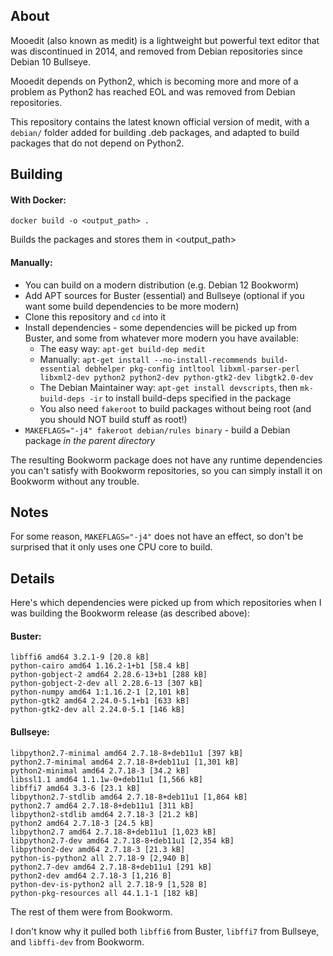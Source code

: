 About
-----
Mooedit (also known as medit) is a lightweight but powerful text editor that was discontinued in 2014, and removed from Debian repositories since Debian 10 Bullseye.

Mooedit depends on Python2, which is becoming more and more of a problem as Python2 has reached EOL and was removed from Debian repositories.

This repository contains the latest known official version of medit, with a `debian/` folder added for building .deb packages, and adapted to build packages that do not depend on Python2.


Building
--------
#### With Docker:
```
docker build -o <output_path> .
```
Builds the packages and stores them in <output_path>

#### Manually:
- You can build on a modern distribution (e.g. Debian 12 Bookworm)
- Add APT sources for Buster (essential) and Bullseye (optional if you want some build dependencies to be more modern)
- Clone this repository and `cd` into it
- Install dependencies - some dependencies will be picked up from Buster, and some from whatever more modern you have available:
  - The easy way: `apt-get build-dep medit`
  - Manually: `apt-get install --no-install-recommends build-essential debhelper pkg-config intltool libxml-parser-perl libxml2-dev python2 python2-dev python-gtk2-dev libgtk2.0-dev`
  - The Debian Maintainer way: `apt-get install devscripts`, then `mk-build-deps -ir` to install build-deps specified in the package
  - You also need `fakeroot` to build packages without being root (and you should NOT build stuff as root!)
- `MAKEFLAGS="-j4" fakeroot debian/rules binary` - build a Debian package *in the parent directory*

The resulting Bookworm package does not have any runtime dependencies you can't satisfy with Bookworm repositories, so you can simply install it on Bookworm without any trouble.


Notes
-----
For some reason, `MAKEFLAGS="-j4"` does not have an effect, so don't be surprised that it only uses one CPU core to build.

Details
-------
Here's which dependencies were picked up from which repositories when I was building the Bookworm release (as described above):

#### Buster:
```
libffi6 amd64 3.2.1-9 [20.8 kB]
python-cairo amd64 1.16.2-1+b1 [58.4 kB]
python-gobject-2 amd64 2.28.6-13+b1 [288 kB]
python-gobject-2-dev all 2.28.6-13 [307 kB]
python-numpy amd64 1:1.16.2-1 [2,101 kB]
python-gtk2 amd64 2.24.0-5.1+b1 [633 kB]
python-gtk2-dev all 2.24.0-5.1 [146 kB]
```

#### Bullseye:
```
libpython2.7-minimal amd64 2.7.18-8+deb11u1 [397 kB]
python2.7-minimal amd64 2.7.18-8+deb11u1 [1,301 kB]
python2-minimal amd64 2.7.18-3 [34.2 kB]
libssl1.1 amd64 1.1.1w-0+deb11u1 [1,566 kB]
libffi7 amd64 3.3-6 [23.1 kB]
libpython2.7-stdlib amd64 2.7.18-8+deb11u1 [1,864 kB]
python2.7 amd64 2.7.18-8+deb11u1 [311 kB]
libpython2-stdlib amd64 2.7.18-3 [21.2 kB]
python2 amd64 2.7.18-3 [24.5 kB]
libpython2.7 amd64 2.7.18-8+deb11u1 [1,023 kB]
libpython2.7-dev amd64 2.7.18-8+deb11u1 [2,354 kB]
libpython2-dev amd64 2.7.18-3 [21.3 kB]
python-is-python2 all 2.7.18-9 [2,940 B]
python2.7-dev amd64 2.7.18-8+deb11u1 [291 kB]
python2-dev amd64 2.7.18-3 [1,216 B]
python-dev-is-python2 all 2.7.18-9 [1,528 B]
python-pkg-resources all 44.1.1-1 [182 kB]
```

The rest of them were from Bookworm.

I don't know why it pulled both `libffi6` from Buster, `libffi7` from Bullseye, and `libffi-dev` from Bookworm.
